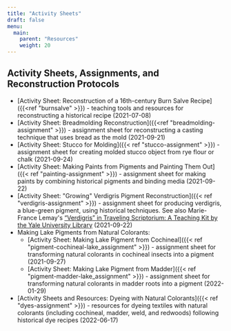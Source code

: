 ```yaml
---
title: "Activity Sheets"
draft: false
menu:
  main:
    parent: "Resources"
    weight: 20
---
```


## Activity Sheets, Assignments, and Reconstruction Protocols
- [Activity Sheet: Reconstruction of a 16th-century Burn Salve Recipe]({{<ref "burnsalve" >}}) - teaching tools and resources for reconstructing a historical recipe (2021-07-08)
- [Activity Sheet: Breadmolding Reconstruction]({{<ref "breadmolding-assignment" >}}) - assignment sheet for reconstructing a casting technique that uses bread as the mold (2021-09-21)
- [Activity Sheet: Stucco for Molding]({{< ref "stucco-assignment" >}}) - assignment sheet for creating molded stucco object from rye flour or chalk (2021-09-24)
- [Activity Sheet: Making Paints from Pigments and Painting Them Out]({{< ref "painting-assignment" >}}) - assignment sheet for making paints by combining historical pigments and binding media (2021-09-22)
- [Activity Sheet: "Growing" Verdigris Pigment Reconstruction]({{< ref "verdigris-assignment" >}}) - assignment sheet for producing verdigris, a blue-green pigment, using historical techniques. See also Marie-France Lemay's [“Verdigris” in Traveling Scriptorium: A Teaching Kit by the Yale University Library](https://travelingscriptorium.com/2013/01/17/verdigris/) (2021-09-22)
- Making Lake Pigments from Natural Colorants:
     - [Activity Sheet: Making Lake Pigment from Cochineal]({{< ref "pigment-cochineal-lake_assignment" >}}) - assignment sheet for transforming natural colorants in cochineal insects into a pigment (2021-09-27)
     - [Activity Sheet: Making Lake Pigment from Madder]({{< ref "pigment-madder-lake_assignment" >}}) - assignment sheet for transforming natural colorants in madder roots into a pigment (2022-01-29)
- [Activity Sheets and Resources: Dyeing with Natural Colorants]({{< ref "dyes-assignment" >}}) - resources for dyeing textiles with natural colorants (including cochineal, madder, weld, and redwoods) following historical dye recipes (2022-06-17)
